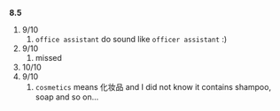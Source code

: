 **8.5**

1. 9/10
   1. `office assistant` do sound like `officer assistant` :)
2. 9/10
   1. missed
3. 10/10
4. 9/10
   1. `cosmetics` means 化妆品 and I did not know it contains shampoo, soap and so on...
